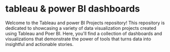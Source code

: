 # tableau & power BI dashboards
Welcome to the Tableau and power BI Projects repository! This repository is dedicated to showcasing a variety of data visualization projects created using Tableau and Poer BI. Here, you'll find a collection of dashboards and visualizations that demonstrate the power of tools that turns data into insightful and actionable stories.
